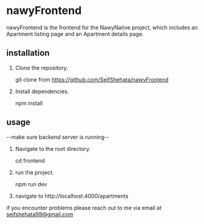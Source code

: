 # nawyFrontend

nawyFrontend is the frontend for the NawyNative project, which includes an Apartment listing page and an Apartment details page.

## installation 

1. Clone the repository.

   git clone from https://github.com/SeifShehata/nawyFrontend

2. Install dependencies.

    npm install




## usage

--make sure backend server is running--

1. Navigate to the root directory.

    cd frontend


2. run the project.

    npm run dev

3. navigate to http://localhost:4000/apartments

if you encounter problems please reach out to me via email at seifshehata99@gmail.com 

